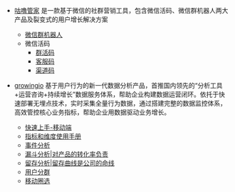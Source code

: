 - [咕噜管家](http://www.gulugj.com/index.html)
是一款基于微信的社群营销工具，包含微信活码、微信群机器人两大产品及裂变式的用户增长解决方案
  - [微信群机器人](http://www.gulugj.com/robot.html)
  - 微信活码
    - [群活码](http://www.gulugj.com/help-qhm.html)
    - [客服码](http://www.gulugj.com/help-kfm.html)
    - [渠道码](http://www.gulugj.com/help-qdm.html)

- [growingio](https://www.growingio.com)
基于用户行为的新一代数据分析产品，首推国内领先的“分析工具+运营咨询+持续增长”数据服务体系，帮助企业构建数据运营闭环。依托于快速部署无埋点技术，实时采集全量行为数据，通过搭建完整的数据监控体系，高效管控核心业务指标，帮助企业用数据驱动业务增长。
  - [快速上手-移动端](https://docs.growingio.com/docs/kuai-su-shang-shou-yi-dong-duan)
  - [指标和维度使用手册](http://growing.cn-bj.ufileos.com/metrics_V1.2.pdf?utm_campaign=GIO使用手册&utm_medium=手册&utm_source=自定义渠道&utm_term=0324&gio_link_id=j9yQer9y)
  - [事件分析](http://growing.cn-bj.ufileos.com/0423charts_V1.2.pdf?utm_campaign=GIO使用手册&utm_medium=手册&utm_source=自定义渠道&utm_term=0324&gio_link_id=nP2VxdPm)
  - [ 漏斗分析|对产品的转化率负责](http://growing.cn-bj.ufileos.com/funnel_V1.1.pdf?utm_campaign=GIO使用手册&utm_medium=手册&utm_source=自定义渠道&utm_term=0324&gio_link_id=woVgY592)
  - [ 留存分析|留存曲线是公司的命线](http://growing.cn-bj.ufileos.com/retention_V1.1.pdf?utm_campaign=GIO使用手册&utm_medium=手册&utm_source=自定义渠道&utm_term=0324&gio_link_id=QPD5XVoN)
  - [用户分群](http://growing.cn-bj.ufileos.com/segmentations2.pdf?utm_campaign=用户分群手册&utm_medium=0627分群使用手册&utm_source=无&gio_link_id=3oL2VORW)
  - [ 移动圈选](http://growing.cn-bj.ufileos.com/app_circle.pdf)
